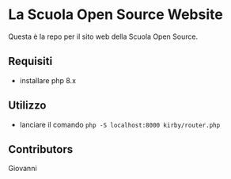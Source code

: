 # La Scuola Open Source Website

Questa è la repo per il sito web della Scuola Open Source.

## Requisiti

- installare php 8.x

## Utilizzo

- lanciare il comando `php -S localhost:8000 kirby/router.php `

## Contributors

Giovanni
